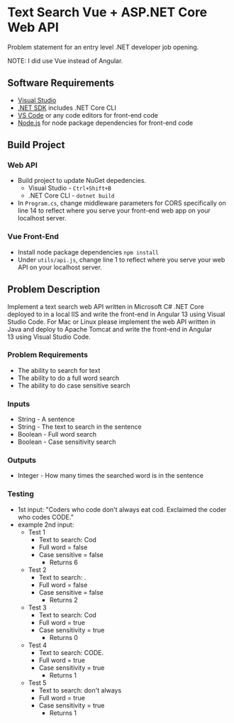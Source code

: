 # Text Search Vue + ASP.NET Core Web API

Problem statement for an entry level .NET developer job opening. 

NOTE: I did use Vue instead of Angular.

## Software Requirements
- [Visual Studio](https://visualstudio.microsoft.com/vs/)
- [.NET SDK](https://dotnet.microsoft.com/en-us/download) includes .NET Core CLI
- [VS Code](https://code.visualstudio.com/) or any code editors for front-end code
- [Node.js](https://nodejs.org/en) for node package dependencies for front-end code

## Build Project

### Web API
- Build project to update NuGet depedencies.
    - Visual Studio - `Ctrl+Shift+B`
    - .NET Core CLI - `dotnet build`
- In `Program.cs`, change middleware parameters for CORS specifically on line 14 to reflect where you serve your front-end web app on your localhost server.

### Vue Front-End
- Install node package dependencies `npm install`
- Under `utils/api.js`, change line 1 to reflect where you serve your web API on your localhost server.


## Problem Description
Implement a text search web API written in Microsoft C# .NET Core deployed to in a local IIS and write the front-end in Angular 13 using Visual Studio Code. For Mac or Linux please implement the web API written in Java and deploy to Apache Tomcat and write the front-end in Angular 13 using Visual Studio Code.

### Problem Requirements
- The ability to search for text
- The ability to do a full word search
- The ability to do case sensitive search

### Inputs
- String - A sentence
- String - The text to search in the sentence
- Boolean - Full word search
- Boolean - Case sensitivity search

### Outputs
- Integer - How many times the searched word is in the sentence

### Testing
- 1st input: "Coders who code don't always eat cod. Exclaimed the coder who codes CODE."
- example 2nd input:
    - Test 1
        - Text to search: Cod
        - Full word = false
        - Case sensitive = false
            - Returns 6
    - Test 2
        - Text to search: .
        - Full word = false
        - Case sensitive = false
            - Returns 2
    - Test 3
        - Text to search: Cod
        - Full word = true
        - Case sensitivity = true
            - Returns 0
    - Test 4
        - Text to search: CODE.
        - Full word = true
        - Case sensitivity = true
            - Returns 1
    - Test 5
        - Text to search: don't always
        - Full word = true
        - Case sensitivity = true
            - Returns 1